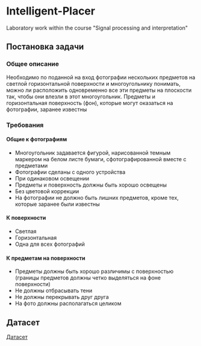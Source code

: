 # Intelligent-Placer
Laboratory work within the course "Signal processing and interpretation"


## Постановка задачи
### Общее описание
Необходимо по поданной на вход фотографии нескольких предметов на светлой горизонтальной поверхности и многоугольнику понимать, можно ли расположить одновременно все эти предметы на плоскости так, чтобы они влезли в этот многоугольник. Предметы и горизонтальная поверхность (фон), которые могут оказаться на фотографии, заранее известны


### Требования
#### Общие к фотографиям
- Многоугольник задавается фигурой, нарисованной темным маркером на белом листе бумаги, сфотографированной вместе с предметами
- Фотографии сделаны с одного устройства
- При одинаковом освещении
- Предметы и поверхность должны быть хорошо освещены
- Без цветовой коррекции
- На фотографии не должно быть лишних предметов, кроме тех, которые заранее были известны


#### К поверхности
- Светлая
- Горизонтальная
- Одна для всех фотографий


#### К предметам на поверхности
- Предметы должны быть хорошо различимы с поверхностью (границы предметов должны четко выделяться на фоне поверхности)
- Не должны отбрасывать тени
- Не должны перекрывать друг друга
- На фото должны располагаться целиком 


## Датасет
[Датасет](https://drive.google.com/drive/folders/1oS-kjoppAcTqVfkROBtcxy8oI3C_u3To?usp=sharing "Датасет")

